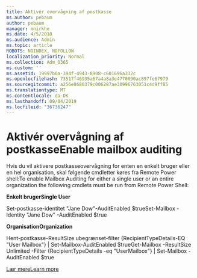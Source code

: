 ```yaml
---
title: Aktivér overvågning af postkasse
ms.author: pebaum
author: pebaum
manager: mnirkhe
ms.date: 4/5/2018
ms.audience: Admin
ms.topic: article
ROBOTS: NOINDEX, NOFOLLOW
localization_priority: Normal
ms.collection: Adm_O365
ms.custom: ''
ms.assetid: 19997b0a-394f-4943-8908-c601696a332c
ms.openlocfilehash: 73517f46935a67a4a8a3e4770090ac897fe67979
ms.sourcegitcommit: a256e8680379c006287ae30996763051c4d9ff85
ms.translationtype: MT
ms.contentlocale: da-DK
ms.lasthandoff: 09/04/2019
ms.locfileid: "36736247"
---
```

# <a name="enable-mailbox-auditing"></a><span data-ttu-id="3afe7-102">Aktivér overvågning af postkasse</span><span class="sxs-lookup"><span data-stu-id="3afe7-102">Enable mailbox auditing</span></span>

<span data-ttu-id="3afe7-103">Hvis du vil aktivere postkasseovervågning for enten en enkelt bruger eller en hel organisation, skal følgende cmdletter køres fra Remote Power shell:</span><span class="sxs-lookup"><span data-stu-id="3afe7-103">To enable Mailbox Auditing for either a single user or an entire organization the following cmdlets must be run from Remote Power Shell:</span></span>
  
 <span data-ttu-id="3afe7-104">**Enkelt bruger**</span><span class="sxs-lookup"><span data-stu-id="3afe7-104">**Single User**</span></span>
  
<span data-ttu-id="3afe7-105">Set-postkasse-identitet "Jane Dow"-AuditEnabled $true</span><span class="sxs-lookup"><span data-stu-id="3afe7-105">Set-Mailbox -Identity "Jane Dow" -AuditEnabled $true</span></span>
  
 <span data-ttu-id="3afe7-106">**Organisation**</span><span class="sxs-lookup"><span data-stu-id="3afe7-106">**Organization**</span></span>
  
<span data-ttu-id="3afe7-107">Hent-postkasse-ResultSize ubegrænset-filter {RecipientTypeDetails-EQ "User Mailbox"} | Set-Mailbox-AuditEnabled $true</span><span class="sxs-lookup"><span data-stu-id="3afe7-107">Get-Mailbox -ResultSize Unlimited -Filter {RecipientTypeDetails -eq "UserMailbox"} | Set-Mailbox -AuditEnabled $true</span></span>
  
[<span data-ttu-id="3afe7-108">Lær mere</span><span class="sxs-lookup"><span data-stu-id="3afe7-108">Learn more</span></span>](https://docs.microsoft.com/office365/securitycompliance/enable-mailbox-auditing)
  

